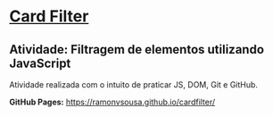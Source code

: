 # [**Card Filter**](https://youtu.be/p-hgFD2HJSc)
## Atividade: Filtragem de elementos utilizando JavaScript

Atividade realizada com o intuito de praticar JS, DOM, Git e GitHub.

**GitHub Pages:** <https://ramonvsousa.github.io/cardfilter/>
